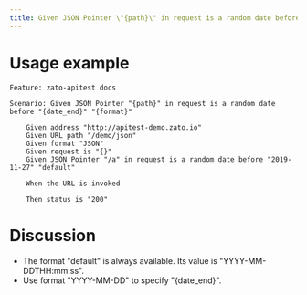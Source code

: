 ```yaml
---
title: Given JSON Pointer \"{path}\" in request is a random date before \"{date_end}\" \"{format}\"
---
```


Usage example
=============

    Feature: zato-apitest docs

    Scenario: Given JSON Pointer "{path}" in request is a random date before "{date_end}" "{format}"

        Given address "http://apitest-demo.zato.io"
        Given URL path "/demo/json"
        Given format "JSON"
        Given request is "{}"
        Given JSON Pointer "/a" in request is a random date before "2019-11-27" "default"

        When the URL is invoked

        Then status is "200"

Discussion
==========

-   The format \"default\" is always available. Its value is
    \"YYYY-MM-DDTHH:mm:ss\".
-   Use format \"YYYY-MM-DD\" to specify \"{date_end}\".
